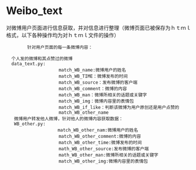 # Weibo_text
对微博用户页面进行信息获取，并对信息进行整理（微博页面已被保存为ｈｔｍｌ格式，以下各种操作均为对ｈｔｍｌ文件的操作）


            针对用户页面的每一条微博内容：
            
      个人发的微博和其点赞过的微博
      data_text.py:
                        match_WB_name:微博用户的姓名
                        match_WB_TIME：微博发布的时间
                        match_WB_source：发布微博的客户端
                        match_WB_comment：微博的内容
                        match_WB_man：微博所相关的话题或关键字
                        match_WB_img：微博内容里的表情包
                        match_WB_if_like：判断该微博为用户原创还是用户点赞的
                        match_WB_other_name
       微博用户转发他人微博，针对他人的微博内容获取数据：
       WB_other.py:
       　　　　　　　　　　match_WB_other_nam:微博用户的姓名
                        match_WB_other_comment:微博的内容
                        match_WB_other_time:微博发布的时间
                        math_WB_other_source:发布微博的客户端
                        math_WB_other_man:微博所相关的话题或关键字
                        match_WB_other_img:微博内容里的表情包
